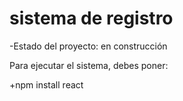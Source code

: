 <h1> sistema de registro</h1>

-Estado del proyecto: en construcción 

Para ejecutar el sistema, debes poner:

+npm install react
